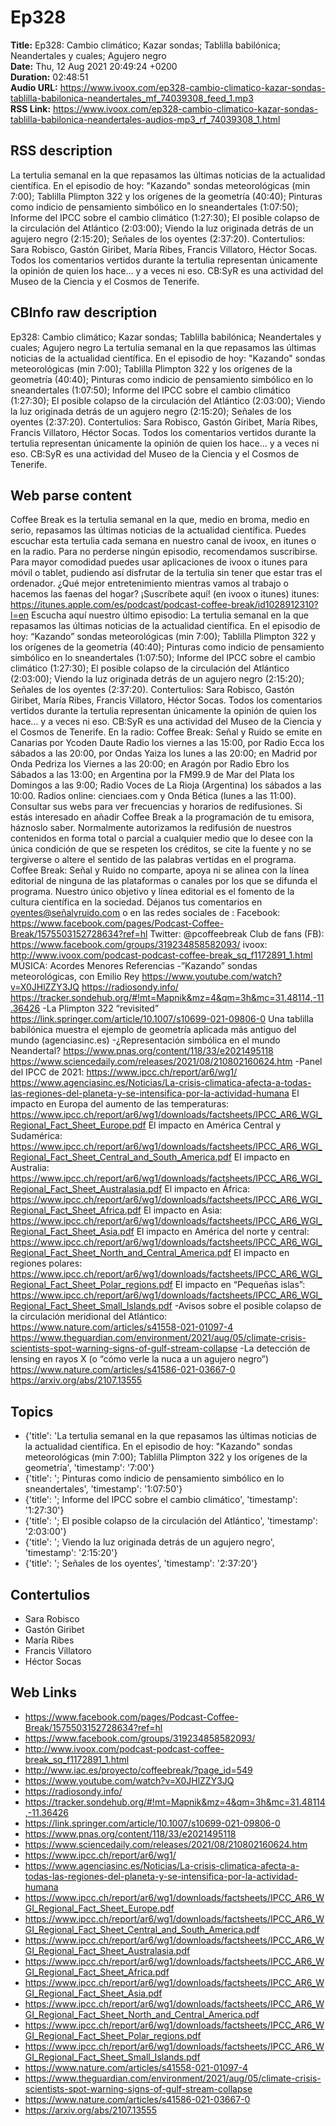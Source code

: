 # Ep328  
**Title:** Ep328: Cambio climático; Kazar sondas; Tablilla babilónica; Neandertales y cuales; Agujero negro  
**Date:** Thu, 12 Aug 2021 20:49:24 +0200  
**Duration:** 02:48:51  
**Audio URL:** https://www.ivoox.com/ep328-cambio-climatico-kazar-sondas-tablilla-babilonica-neandertales_mf_74039308_feed_1.mp3  
**RSS Link:** https://www.ivoox.com/ep328-cambio-climatico-kazar-sondas-tablilla-babilonica-neandertales-audios-mp3_rf_74039308_1.html  

## RSS description
La tertulia semanal en la que repasamos las últimas noticias de la actualidad científica. En el episodio de hoy: "Kazando" sondas meteorológicas (min 7:00); Tablilla Plimpton 322 y los orígenes de la geometría (40:40); Pinturas como indicio de pensamiento simbólico en lo sneandertales (1:07:50); Informe del IPCC sobre el cambio climático (1:27:30); El posible colapso de la circulación del Atlántico (2:03:00); Viendo la luz originada detrás de un agujero negro (2:15:20); Señales de los oyentes (2:37:20). Contertulios: Sara Robisco, Gastón Giribet, María Ribes, Francis Villatoro, Héctor Socas. Todos los comentarios vertidos durante la tertulia representan únicamente la opinión de quien los hace... y a veces ni eso. CB:SyR es una actividad del Museo de la Ciencia y el Cosmos de Tenerife.

## CBInfo raw description
Ep328: Cambio climático; Kazar sondas; Tablilla babilónica; Neandertales y cuales; Agujero negro
La tertulia semanal en la que repasamos las últimas noticias de la actualidad científica. En el episodio de hoy: "Kazando" sondas meteorológicas (min 7:00); Tablilla Plimpton 322 y los orígenes de la geometría (40:40); Pinturas como indicio de pensamiento simbólico en lo sneandertales (1:07:50); Informe del IPCC sobre el cambio climático (1:27:30); El posible colapso de la circulación del Atlántico (2:03:00); Viendo la luz originada detrás de un agujero negro (2:15:20); Señales de los oyentes (2:37:20). Contertulios: Sara Robisco, Gastón Giribet, María Ribes, Francis Villatoro, Héctor Socas. Todos los comentarios vertidos durante la tertulia representan únicamente la opinión de quien los hace... y a veces ni eso. CB:SyR es una actividad del Museo de la Ciencia y el Cosmos de Tenerife.


## Web parse content
Coffee Break es la tertulia semanal en la que, medio en broma, medio en serio, repasamos las últimas noticias de la actualidad científica. Puedes escuchar esta tertulia cada semana en nuestro canal de ivoox, en itunes o en la radio. Para no perderse ningún episodio, recomendamos suscribirse. Para mayor comodidad puedes usar aplicaciones de ivoox o itunes para móvil o tablet, pudiendo así disfrutar de la tertulia sin tener que estar tras el ordenador. ¿Qué mejor entretenimiento mientras vamos al trabajo o hacemos las faenas del hogar? ¡Suscríbete aquí! (en ivoox o itunes) itunes: https://itunes.apple.com/es/podcast/podcast-coffee-break/id1028912310?l=en Escucha aquí nuestro último episodio: La tertulia semanal en la que repasamos las últimas noticias de la actualidad científica. En el episodio de hoy: “Kazando” sondas meteorológicas (min 7:00); Tablilla Plimpton 322 y los orígenes de la geometría (40:40); Pinturas como indicio de pensamiento simbólico en lo sneandertales (1:07:50); Informe del IPCC sobre el cambio climático (1:27:30); El posible colapso de la circulación del Atlántico (2:03:00); Viendo la luz originada detrás de un agujero negro (2:15:20); Señales de los oyentes (2:37:20). Contertulios: Sara Robisco, Gastón Giribet, María Ribes, Francis Villatoro, Héctor Socas. Todos los comentarios vertidos durante la tertulia representan únicamente la opinión de quien los hace… y a veces ni eso. CB:SyR es una actividad del Museo de la Ciencia y el Cosmos de Tenerife. En la radio: Coffee Break: Señal y Ruido se emite en Canarias por Ycoden Daute Radio los viernes a las 15:00, por Radio Ecca los sábados a las 20:00, por Ondas Yaiza los lunes a las 20:00; en Madrid por Onda Pedriza los Viernes a las 20:00; en Aragón por Radio Ebro los Sábados a las 13:00; en Argentina por la FM99.9 de Mar del Plata los Domingos a las 9:00; Radio Voces de La Rioja (Argentina) los sábados a las 10:00. Radios online: cienciaes.com y Onda Bética (lunes a las 11:00). Consultar sus webs para ver frecuencias y horarios de redifusiones. Si estás interesado en añadir Coffee Break a la programación de tu emisora, háznoslo saber. Normalmente autorizamos la redifusión de nuestros contenidos en forma total o parcial a cualquier medio que lo desee con la única condición de que se respeten los créditos, se cite la fuente y no se tergiverse o altere el sentido de las palabras vertidas en el programa. Coffee Break: Señal y Ruido no comparte, apoya ni se alinea con la línea editorial de ninguna de las plataformas o canales por los que se difunda el programa. Nuestro único objetivo y línea editorial es el fomento de la cultura científica en la sociedad. Déjanos tus comentarios en oyentes@señalyruido.com o en las redes sociales de : Facebook: https://www.facebook.com/pages/Podcast-Coffee-Break/1575503152728634?ref=hl Twitter: @pcoffeebreak Club de fans (FB): https://www.facebook.com/groups/319234858582093/ ivoox: http://www.ivoox.com/podcast-podcast-coffee-break_sq_f1172891_1.html MÚSICA: Acordes Menores Referencias -”Kazando” sondas meteorológicas, con Emilio Rey https://www.youtube.com/watch?v=X0JHlZZY3JQ https://radiosondy.info/ https://tracker.sondehub.org/#!mt=Mapnik&mz=4&qm=3h&mc=31.48114,-11.36426 -La Plimpton 322 “revisited” https://link.springer.com/article/10.1007/s10699-021-09806-0 Una tablilla babilónica muestra el ejemplo de geometría aplicada más antiguo del mundo (agenciasinc.es) -¿Representación simbólica en el mundo Neandertal? https://www.pnas.org/content/118/33/e2021495118 https://www.sciencedaily.com/releases/2021/08/210802160624.htm -Panel del IPCC de 2021: https://www.ipcc.ch/report/ar6/wg1/ https://www.agenciasinc.es/Noticias/La-crisis-climatica-afecta-a-todas-las-regiones-del-planeta-y-se-intensifica-por-la-actividad-humana El impacto en Europa del aumento de las temperaturas: https://www.ipcc.ch/report/ar6/wg1/downloads/factsheets/IPCC_AR6_WGI_Regional_Fact_Sheet_Europe.pdf El impacto en América Central y Sudamérica: https://www.ipcc.ch/report/ar6/wg1/downloads/factsheets/IPCC_AR6_WGI_Regional_Fact_Sheet_Central_and_South_America.pdf El impacto en Australia: https://www.ipcc.ch/report/ar6/wg1/downloads/factsheets/IPCC_AR6_WGI_Regional_Fact_Sheet_Australasia.pdf El impacto en África: https://www.ipcc.ch/report/ar6/wg1/downloads/factsheets/IPCC_AR6_WGI_Regional_Fact_Sheet_Africa.pdf El impacto en Asia: https://www.ipcc.ch/report/ar6/wg1/downloads/factsheets/IPCC_AR6_WGI_Regional_Fact_Sheet_Asia.pdf El impacto en América del norte y central: https://www.ipcc.ch/report/ar6/wg1/downloads/factsheets/IPCC_AR6_WGI_Regional_Fact_Sheet_North_and_Central_America.pdf El impacto en regiones polares: https://www.ipcc.ch/report/ar6/wg1/downloads/factsheets/IPCC_AR6_WGI_Regional_Fact_Sheet_Polar_regions.pdf El impacto en “Pequeñas islas”: https://www.ipcc.ch/report/ar6/wg1/downloads/factsheets/IPCC_AR6_WGI_Regional_Fact_Sheet_Small_Islands.pdf -Avisos sobre el posible colapso de la circulación meridional del Atlántico: https://www.nature.com/articles/s41558-021-01097-4 https://www.theguardian.com/environment/2021/aug/05/climate-crisis-scientists-spot-warning-signs-of-gulf-stream-collapse -La detección de lensing en rayos X (o “cómo verle la nuca a un agujero negro”) https://www.nature.com/articles/s41586-021-03667-0 https://arxiv.org/abs/2107.13555

## Topics
- {'title': 'La tertulia semanal en la que repasamos las últimas noticias de la actualidad científica. En el episodio de hoy: "Kazando" sondas meteorológicas (min 7:00); Tablilla Plimpton 322 y los orígenes de la geometría', 'timestamp': '7:00'}
- {'title': '; Pinturas como indicio de pensamiento simbólico en lo sneandertales', 'timestamp': '1:07:50'}
- {'title': '; Informe del IPCC sobre el cambio climático', 'timestamp': '1:27:30'}
- {'title': '; El posible colapso de la circulación del Atlántico', 'timestamp': '2:03:00'}
- {'title': '; Viendo la luz originada detrás de un agujero negro', 'timestamp': '2:15:20'}
- {'title': '; Señales de los oyentes', 'timestamp': '2:37:20'}
## Contertulios
- Sara Robisco
- Gastón Giribet
- María Ribes
- Francis Villatoro
- Héctor Socas
## Web Links
- https://www.facebook.com/pages/Podcast-Coffee-Break/1575503152728634?ref=hl
- https://www.facebook.com/groups/319234858582093/
- http://www.ivoox.com/podcast-podcast-coffee-break_sq_f1172891_1.html
- http://www.iac.es/proyecto/coffeebreak/?page_id=549
- https://www.youtube.com/watch?v=X0JHlZZY3JQ
- https://radiosondy.info/
- https://tracker.sondehub.org/#!mt=Mapnik&mz=4&qm=3h&mc=31.48114,-11.36426
- https://link.springer.com/article/10.1007/s10699-021-09806-0
- https://www.pnas.org/content/118/33/e2021495118
- https://www.sciencedaily.com/releases/2021/08/210802160624.htm
- https://www.ipcc.ch/report/ar6/wg1/
- https://www.agenciasinc.es/Noticias/La-crisis-climatica-afecta-a-todas-las-regiones-del-planeta-y-se-intensifica-por-la-actividad-humana
- https://www.ipcc.ch/report/ar6/wg1/downloads/factsheets/IPCC_AR6_WGI_Regional_Fact_Sheet_Europe.pdf
- https://www.ipcc.ch/report/ar6/wg1/downloads/factsheets/IPCC_AR6_WGI_Regional_Fact_Sheet_Central_and_South_America.pdf
- https://www.ipcc.ch/report/ar6/wg1/downloads/factsheets/IPCC_AR6_WGI_Regional_Fact_Sheet_Australasia.pdf
- https://www.ipcc.ch/report/ar6/wg1/downloads/factsheets/IPCC_AR6_WGI_Regional_Fact_Sheet_Africa.pdf
- https://www.ipcc.ch/report/ar6/wg1/downloads/factsheets/IPCC_AR6_WGI_Regional_Fact_Sheet_Asia.pdf
- https://www.ipcc.ch/report/ar6/wg1/downloads/factsheets/IPCC_AR6_WGI_Regional_Fact_Sheet_North_and_Central_America.pdf
- https://www.ipcc.ch/report/ar6/wg1/downloads/factsheets/IPCC_AR6_WGI_Regional_Fact_Sheet_Polar_regions.pdf
- https://www.ipcc.ch/report/ar6/wg1/downloads/factsheets/IPCC_AR6_WGI_Regional_Fact_Sheet_Small_Islands.pdf
- https://www.nature.com/articles/s41558-021-01097-4
- https://www.theguardian.com/environment/2021/aug/05/climate-crisis-scientists-spot-warning-signs-of-gulf-stream-collapse
- https://www.nature.com/articles/s41586-021-03667-0
- https://arxiv.org/abs/2107.13555